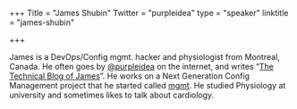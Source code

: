 +++
Title = "James Shubin"
Twitter = "purpleidea"
type = "speaker"
linktitle = "james-shubin"

+++

James is a DevOps/Config mgmt. hacker and physiologist from Montreal, Canada.
He often goes by [@purpleidea](https://twitter.com/purpleidea) on the internet, and writes “[The Technical Blog of James](https://purpleidea.com/blog/)”.
He works on a Next Generation Config Management project that he started called [mgmt](https://github.com/purpleidea/mgmt/).
He studied Physiology at university and sometimes likes to talk about cardiology.
